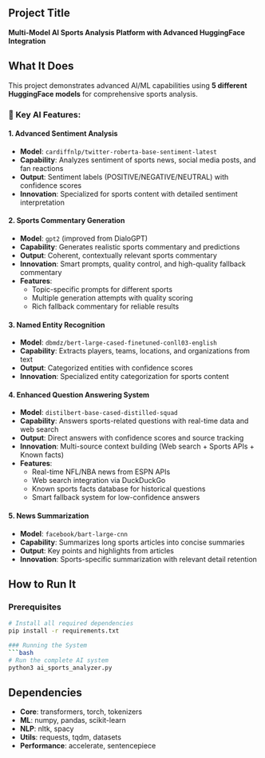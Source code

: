 ## Project Title
**Multi-Model AI Sports Analysis Platform with Advanced HuggingFace Integration**

## What It Does
This project demonstrates advanced AI/ML capabilities using **5 different HuggingFace models** for comprehensive sports analysis. 

### 🚀 Key AI Features:

#### **1. Advanced Sentiment Analysis**
- **Model**: `cardiffnlp/twitter-roberta-base-sentiment-latest`
- **Capability**: Analyzes sentiment of sports news, social media posts, and fan reactions
- **Output**: Sentiment labels (POSITIVE/NEGATIVE/NEUTRAL) with confidence scores
- **Innovation**: Specialized for sports content with detailed sentiment interpretation

#### **2. Sports Commentary Generation**
- **Model**: `gpt2` (improved from DialoGPT)
- **Capability**: Generates realistic sports commentary and predictions
- **Output**: Coherent, contextually relevant sports commentary
- **Innovation**: Smart prompts, quality control, and high-quality fallback commentary
- **Features**:
  - Topic-specific prompts for different sports
  - Multiple generation attempts with quality scoring
  - Rich fallback commentary for reliable results

#### **3. Named Entity Recognition**
- **Model**: `dbmdz/bert-large-cased-finetuned-conll03-english`
- **Capability**: Extracts players, teams, locations, and organizations from text
- **Output**: Categorized entities with confidence scores
- **Innovation**: Specialized entity categorization for sports content

#### **4. Enhanced Question Answering System**
- **Model**: `distilbert-base-cased-distilled-squad`
- **Capability**: Answers sports-related questions with real-time data and web search
- **Output**: Direct answers with confidence scores and source tracking
- **Innovation**: Multi-source context building (Web search + Sports APIs + Known facts)
- **Features**: 
  - Real-time NFL/NBA news from ESPN APIs
  - Web search integration via DuckDuckGo
  - Known sports facts database for historical questions
  - Smart fallback system for low-confidence answers

#### **5. News Summarization**
- **Model**: `facebook/bart-large-cnn`
- **Capability**: Summarizes long sports articles into concise summaries
- **Output**: Key points and highlights from articles
- **Innovation**: Sports-specific summarization with relevant detail retention

## How to Run It

### Prerequisites
```bash
# Install all required dependencies
pip install -r requirements.txt

### Running the System
```bash
# Run the complete AI system
python3 ai_sports_analyzer.py
```


## Dependencies
- **Core**: transformers, torch, tokenizers
- **ML**: numpy, pandas, scikit-learn
- **NLP**: nltk, spacy
- **Utils**: requests, tqdm, datasets
- **Performance**: accelerate, sentencepiece